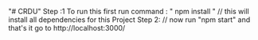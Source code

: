 "# CRDU"
Step :1
To run this first run command : " npm install "
// this will install all dependencies for this Project
Step 2:
// now run "npm start" and that's it go to http://localhost:3000/
